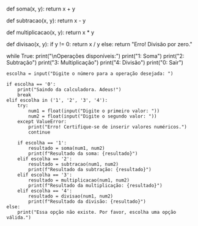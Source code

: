 def soma(x, y):
    return x + y

def subtracao(x, y):
    return x - y

def multiplicacao(x, y):
    return x * y

def divisao(x, y):
    if y != 0:
        return x / y
    else:
        return "Erro! Divisão por zero."

while True:
    print("\nOperações disponíveis:")
    print("1: Soma")
    print("2: Subtração")
    print("3: Multiplicação")
    print("4: Divisão")
    print("0: Sair")

    escolha = input("Digite o número para a operação desejada: ")

    if escolha == '0':
        print("Saindo da calculadora. Adeus!")
        break
    elif escolha in ('1', '2', '3', '4'):
        try:
            num1 = float(input("Digite o primeiro valor: "))
            num2 = float(input("Digite o segundo valor: "))
        except ValueError:
            print("Erro! Certifique-se de inserir valores numéricos.")
            continue

        if escolha == '1':
            resultado = soma(num1, num2)
            print(f"Resultado da soma: {resultado}")
        elif escolha == '2':
            resultado = subtracao(num1, num2)
            print(f"Resultado da subtração: {resultado}")
        elif escolha == '3':
            resultado = multiplicacao(num1, num2)
            print(f"Resultado da multiplicação: {resultado}")
        elif escolha == '4':
            resultado = divisao(num1, num2)
            print(f"Resultado da divisão: {resultado}")
    else:
        print("Essa opção não existe. Por favor, escolha uma opção válida.")
